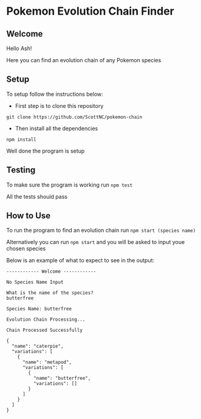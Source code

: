 # Pokemon Evolution Chain Finder

## Welcome

Hello Ash!

Here you can find an evolution chain of any Pokemon species

## Setup

To setup follow the instructions below:

 - First step is to clone this repository

  `git clone https://github.com/ScottNC/pokemon-chain`

 - Then install all the dependencies
 
  `npm install`

Well done the program is setup
## Testing

To make sure the program is working run `npm test`

All the tests should pass

## How to Use

To run the program to find an evolution chain run `npm start (species name)`

Alternatively you can run `npm start` and you will be asked to input youe chosen species

Below is an example of what to expect to see in the output:

```
------------ Welcome ------------

No Species Name Input

What is the name of the species?
butterfree

Species Name: butterfree

Evolution Chain Processing...

Chain Processed Successfully

{
  "name": "caterpie",
  "variations": [
    {
      "name": "metapod",
      "variations": [
        {
          "name": "butterfree",
          "variations": []
        }
      ]
    }
  ]
}
```